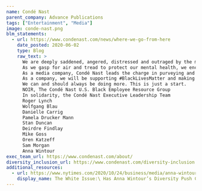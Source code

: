 ```yaml
---
name: Condé Nast
parent_company: Advance Publications
tags: ["Entertainment", "Media"]
image: conde-nast.png
blm_statements:
  - url: https://www.condenast.com/news/where-we-go-from-here
    date_posted: 2020-06-02
    type: Blog
    raw_text: >
      We are deeply saddened, angered, distressed and outraged by the murders of George Floyd, Ahmaud Arbery, Tony Mcdade and Breonna Taylor due to police brutality and the continuous violence against Black people in the United States. We demand justice for them and the countless others whose names and stories have not made it to mainstream media. In the wake of the hundreds of protests around the world, we are now fearful for our lives as we realize more and more that it could have just as easily been one of us. We are calling for an end to the senseless violence and police brutality against Black people and will be using our platforms to promote peace, tolerance and solidarity with our Black audiences, clients, talent, and most of all, our employees and contractors who joined protests and fought in the streets to demand change.
      As we gasp for air and tread to protect our mental health, we encourage our allies and friends to be mindful of our struggle. This is not the first or the last of these atrocities and the pain we feel, endure and navigate will never be healed. What we need is support. What we need is compassion. What we need is for everyone to speak up and advocate. Though these issues may make you feel uncomfortable, we challenge you to stand in your truth and address these issues head-on. Take the time to educate yourselves. In that process, you will learn that we are not all in this together. Black people have been carrying the weight of bias, prejudice and racism for too long. It’s time for everyone else to step up.
      As a media company, Condé Nast leads the charge in purveying and cultivating culture, and we hope to lead the charge on making a difference for the communities that so help shape the content we all know and love. We’re thankful to the brands that have been covering topics that affect the black community prior to recent events. We will continue to work together internally and externally to make Condé Nast a leader in supporting underrepresented communities on a regular basis across our brands.
      As a company, we will be supporting #BlackLivesMatter and making corporate monetary donations to organizations supporting the victims, protestors and supporters in this latest wave of racial injustice. We are also pledging $1,000,000 in advertising support across our platforms to help give voice to non-profit organizations combating racial injustice.
      We can and should always be doing more. This is just a start.
      NOIR, The Condé Nast U.S. Black Employee Resource Group
      In solidarity, the Condé Nast Executive Leadership Team
      Roger Lynch
      Wolfgang Blau
      Danielle Carrig
      Pamela Drucker Mann
      Stan Duncan
      Deirdre Findlay
      Mike Goss
      Oren Katzeff
      Sam Morgan
      Anna Wintour
exec_team_url: https://www.condenast.com/about/
diversity_inclusion_url: https://www.condenast.com/diversity-inclusion
additional_resources:
  - url: https://www.nytimes.com/2020/10/24/business/media/anna-wintour-vogue-race.html
    display_name: The White Issue:\ Has Anna Wintour’s Diversity Push Come Too Late?
---
```

